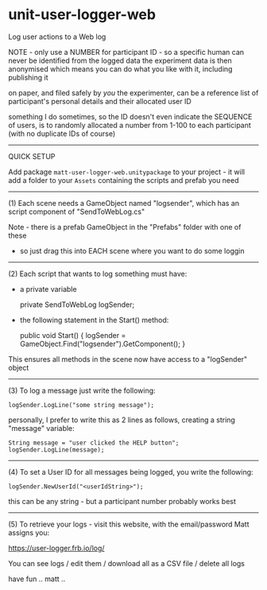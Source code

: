 # unit-user-logger-web

Log user actions to a Web log

NOTE - only use a NUMBER for participant ID - so a specific human can never be identified from the logged data
the experiment data is then anonymised which means you can do what you like with it, including publishing it

on paper, and filed safely by _you_ the experimenter, can be a reference list of participant's personal details and their allocated user ID

something I do sometimes, so the ID doesn't even indicate the SEQUENCE of users, is to randomly allocated a number from 1-100 to each participant
(with no duplicate IDs of course)

--------
QUICK SETUP

Add package `matt-user-logger-web.unitypackage` to your project - it will add a folder to your `Assets` containing the scripts and prefab you need


--------
(1) Each scene needs a GameObject named "logsender", which has an script component of "SendToWebLog.cs"

Note - there is a prefab GameObject in the "Prefabs" folder with one of these
- so just drag this into EACH scene where you want to do some loggin

--------
(2) Each script that wants to log something must have:

- a private variable

	private SendToWebLog logSender;
	
- the following statement in the Start() method:

	public void Start()
	{
		logSender = GameObject.Find("logsender").GetComponent<SendToWebLog>();
	}


This ensures all methods in the scene now have access to a "logSender" object

--------
(3) To log a message just write the following:

	logSender.LogLine("some string message");

personally, I prefer to write this as 2 lines as follows, creating a string "message" variable:

	String message = "user clicked the HELP button";
	logSender.LogLine(message);
		
--------
(4) To set a User ID for all messages being logged, you write the following:

	logSender.NewUserId("<userIdString>");
	
this can be any string - but a participant number probably works best


--------
(5) To retrieve your logs - visit this website, with the email/password Matt assigns you:

https://user-logger.frb.io/log/

You can see logs / edit them / download all as a CSV file / delete all logs


have fun .. matt ..
